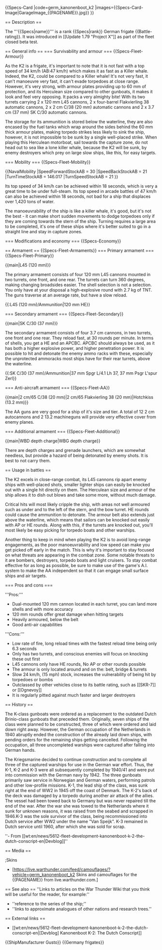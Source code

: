 {{Specs-Card
|code=germ_kanonenboot_k2
|images={{Specs-Card-Image|GarageImage_{{PAGENAME}}.jpg}}
}}

== Description ==
<!-- ''In the first part of the description, cover the history of the ship's creation and military application. In the second part, tell the reader about using this ship in the game. Add a screenshot: if a beginner player has a hard time remembering vehicles by name, a picture will help them identify the ship in question.'' -->
The '''{{Specs|name}}''' is a rank {{Specs|rank}} German frigate {{Battle-rating}}. It was introduced in [[Update 1.79 "Project X"]] as part of the fleet closed beta test.

== General info ==
=== Survivability and armour ===
{{Specs-Fleet-Armour}}
<!-- ''Talk about the vehicle's armour. Note the most well-defended and most vulnerable zones, e.g. the ammo magazine. Evaluate the composition of components and assemblies responsible for movement and manoeuvrability. Evaluate the survivability of the primary and secondary armaments separately. Don't forget to mention the size of the crew, which plays an important role in fleet mechanics. Save tips on preserving survivability for the "Usage in battles" section. If necessary, use a graphical template to show the most well-protected or most vulnerable points in the armour.'' -->

As the K2 is a frigate, it's important to note that it is not fast with a top speed of 34 km/h (AB:47 km/h) which makes it as fast as a Killer whale. Indeed, the K2, could be compared to a Killer whale!
It's not very fast, it can't manoeuvre very fast, it can't evade torpedoes at close range. However, it's very strong, with armour plates providing up to 60 mm of protection, and its Herculean size compared to other gunboats, it makes it look and feel very opposing. It packs a very almighty bite! With its two turrets carrying 2 x 120 mm L45 cannons, 2 x four-barrel Flakvierling 38 automatic cannons, 2 x 2 cm C/38 (20 mm) automatic cannons and 2 x 3.7 cm (37 mm) SK C/30 automatic cannons.

The storage for its ammunition is stored below the waterline, they are also encased by the fuel tanks which wrap around the sides behind the 60 mm thick armour plates, making torpedo strikes less likely to sink the ship, however, it is not impossible to be sunk by a single well-placed strike.
When playing this Herculean motorboat, sail towards the capture zone, do not head out to sea like a lone killer whale, because the K2 will be sunk, by enemy destroyers which prey on large slow ships, like this, for easy targets.

=== Mobility ===
{{Specs-Fleet-Mobility}}
<!-- ''Write about the ship's mobility. Evaluate its power and manoeuvrability, rudder rerouting speed, stopping speed at full tilt, with its maximum forward and reverse speed.'' -->

{{NavalMobility
|SpeedForwardStockAB = 30
|SpeedBackStockAB = 21
|TurnTimeStockAB = 146.017
|TurnSpeedStockAB = 21
}}

Its top speed of 34 km/h can be achieved within 18 seconds, which is very a great time to be under full-steam. Its top speed in arcade battles of 47 km/h can also be achieved within 18 seconds, not bad for a ship that displaces over 1,420 tons of water.

The manoeuvrability of the ship is like a killer whale, it's good, but it's not the best - it can make short sudden movements to dodge torpedoes only if they are coming towards the stern of the ship. Turning requires a large area to be completed, it's one of these ships where it's better suited to go in a straight line and stay in capture zones.

=== Modifications and economy ===
{{Specs-Economy}}

== Armament ==
{{Specs-Fleet-Armaments}}
=== Primary armament ===
{{Specs-Fleet-Primary}}
<!-- ''Provide information about the characteristics of the primary armament. Evaluate their efficacy in battle based on their reload speed, ballistics and the capacity of their shells. Add a link to the main article about the weapon: <code><nowiki>{{main|Weapon name (calibre)}}</nowiki></code>. Broadly describe the ammunition available for the primary armament, and provide recommendations on how to use it and which ammunition to choose.'' -->
{{main|L45 (120 mm)}}

The primary armament consists of four 120 mm L45 cannons mounted in two turrets, one front, and one rear. The turrets can turn 360 degrees, making changing broadsides easier. The shell selection is not a selection. You only have at your disposal a high-explosive round with 2.7 kg of TNT. The guns traverse at an average rate, but have a slow reload.

{{:L45 (120 mm)/Ammunition|120 mm HE}}

=== Secondary armament ===
{{Specs-Fleet-Secondary}}
<!-- ''Some ships are fitted with weapons of various calibres. Secondary armaments are defined as weapons chosen with the control <code>Select secondary weapon</code>. Evaluate the secondary armaments and give advice on how to use them. Describe the ammunition available for the secondary armament. Provide recommendations on how to use them and which ammunition to choose. Remember that any anti-air armament, even heavy calibre weapons, belong in the next section. If there is no secondary armament, remove this section.'' -->
{{main|SK C/30 (37 mm)}}

The secondary armament consists of four 3.7 cm cannons, in two turrets, one front and one rear. They reload fast, at 30 rounds per minute. In terms of shells, you get a HE and an APCBC. APCBC should always be used, as it has both a higher explosive power, and higher penetration power. It is possible to hit and detonate the enemy ammo racks with these, especially the unprotected ammoracks most ships have for their rear turrets, above the waterline.

{{:SK C/30 (37 mm)/Ammunition|37 mm Spgr L/4.1 Lh 37, 37 mm Psgr L'spur Zerl}}

=== Anti-aircraft armament ===
{{Specs-Fleet-AA}}
<!-- ''An important part of the ship's armament responsible for air defence. Anti-aircraft armament is defined by the weapon chosen with the control <code>Select anti-aircraft weapons</code>. Talk about the ship's anti-air cannons and machine guns, the number of guns and their positions, their effective range, and about their overall effectiveness – including against surface targets. If there are no anti-aircraft armaments, remove this section.'' -->
{{main|2 cm/65 C/38 (20 mm)|2 cm/65 Flakvierling 38 (20 mm)|Hotchkiss (13.2 mm)}}

The AA guns are very good for a ship of it's size and tier. A total of 12 2 cm autocannons and 2 13.2 machineguns will provide very effective cover from enemy planes.

=== Additional armament ===
{{Specs-Fleet-Additional}}
<!-- ''Describe the available additional armaments of the ship: depth charges, mines, torpedoes. Talk about their positions, available ammunition and launch features such as dead zones of torpedoes. If there is no additional armament, remove this section.'' -->
{{main|WBD depth charge|WBG depth charge}}

There are depth charges and grenade launchers, which are somewhat needless, but provide a hazard of being detonated by enemy shots. It is best to not carry them.

== Usage in battles ==
<!-- ''Describe the technique of using this ship, the characteristics of her use in a team and tips on strategy. Abstain from writing an entire guide – don't try to provide a single point of view, but give the reader food for thought. Talk about the most dangerous opponents for this vehicle and provide recommendations on fighting them. If necessary, note the specifics of playing with this vehicle in various modes (AB, RB, SB).'' -->

The K2 excels in close-range combat, its L45 cannons rip apart enemy ships with well-placed shots, smaller lighter ships can easily be knocked out with a single hit directly on them. The Herculean size and armour of the ship allows it to  dish out blows and take some more, without much damage.

Critical hits will most likely cripple the ship, with areas not well armoured such as under and to the left of the stern, and the bow turret. HE rounds could cause the ammunition to detonate. The armour belt also extends just above the waterline, which means that sailors can be knocked out easily with AP or HE rounds. Along with this, if the turrets are knocked out, you'll most likely be easy picking for torpedo boats and other warships.

Another thing to keep in mind when playing the K2 is to avoid long-range engagements, as the poor manoeuvrability and low speed can make you get picked off early in the match. This is why it's important to stay focused on what threats are appearing in the combat zone. Some notable threats to it are bombers, destroyers, torpedo boats and light cruisers. To stay combat effective for as long as possible, be sure to make use of the game's A.I. system to make the AA independent so that it can engage small surface ships and air targets.

=== Pros and cons ===
<!-- ''Summarise and briefly evaluate the vehicle in terms of its characteristics and combat effectiveness. Mark its pros and cons in the bulleted list. Try not to use more than 6 points for each of the characteristics. Avoid using categorical definitions such as "bad", "good" and the like - use substitutions with softer forms such as "inadequate" and "effective".'' -->

'''Pros:'''

* Dual-mounted 120 mm cannon located in each turret, you can land more shells and with more accuracy
* 120 mm rounds offer great damage when hitting targets
* Heavily armoured, below the belt
* Good anti-air capabilities

'''Cons:'''

* Low rate of fire, long reload times with the fastest reload time being only 6.3 seconds
* Only has two turrets, and conscious enemies will focus on knocking these out first
* L45 cannons only have HE rounds, No AP or other rounds possible
* The armour is only located around and on the: belt, bridge & turrets
* Slow 24 km/h, (15 mph) stock, increases the vulnerability of being hit by torpedoes or bombs
* Outclassed by other vehicles close to its battle rating, such as [[SKR-7]] or [[Ognevoy]]
* It is regularly pitted against much faster and larger destroyers

== History ==
<!-- ''Describe the history of the creation and combat usage of the ship in more detail than in the introduction. If the historical reference turns out to be too long, take it to a separate article, taking a link to the article about the ship and adding a block "/History" (example: <nowiki>https://wiki.warthunder.com/(Ship-name)/History</nowiki>) and add a link to it here using the <code>main</code> template. Be sure to reference text and sources by using <code><nowiki><ref></ref></nowiki></code>, as well as adding them at the end of the article with <code><nowiki><references /></nowiki></code>. This section may also include the ship's dev blog entry (if applicable) and the in-game encyclopedia description (under <code><nowiki>=== In-game description ===</nowiki></code>, also if applicable).'' -->
The K-class gunboats were ordered as a replacement to the outdated Dutch Brinio-class gunboats that preceded them. Originally, seven ships of the class were planned to be constructed, three of which were ordered and laid down right away. However, the German occupation of the Netherlands in 1940 abruptly ended the construction of the already laid down ships, with pending orders for the remaining ships getting cancelled. Following the occupation, all three uncompleted warships were captured after falling into German hands.

The Kriegsmarine decided to continue construction and to complete all three of the captured warships for use in the German war effort. Thus, the K-1, K-2 and K-3 were all subsequently completed by 1940/41 and were put into commission with the German navy by 1942. The three gunboats primarily saw service in Norwegian and German waters, performing patrols and other low-profile missions. K-1, the lead ship of the class, was sunk right at the end of WW2 in 1945 off the coast of Denmark. The К-2's back of the deck was damaged by a torpedo during another air attack of the allies. The vessel had been towed back to Germany but was never repaired till the end of the war. After the war she was towed to the Netherlands where it sunk for unknown reasons, it was raised from the seabed and scrapped in 1946.K-3 was the sole survivor of the class, being recommissioned into Dutch service after WW2 under the name "Van Speijk". K-3 remained in Dutch service until 1960, after which she was sold for scrap.

''- From [[wt:en/news/5612-fleet-development-kanonenboot-k-2-the-dutch-conscript-en|Devblog]]''

== Media ==
<!-- ''Excellent additions to the article would be video guides, screenshots from the game, and photos.'' -->

;Skins

* [https://live.warthunder.com/feed/camouflages/?vehicle=germ_kanonenboot_k2 Skins and camouflages for the {{PAGENAME}} from live.warthunder.com.]

== See also ==
''Links to articles on the War Thunder Wiki that you think will be useful for the reader, for example:''

* ''reference to the series of the ship;''
* ''links to approximate analogues of other nations and research trees.''

== External links ==
<!-- ''Paste links to sources and external resources, such as:''
* ''topic on the official game forum;''
* ''other literature.'' -->

* [[wt:en/news/5612-fleet-development-kanonenboot-k-2-the-dutch-conscript-en|[Devblog] Kanonenboot K-2: The Dutch Conscript]]

{{ShipManufacturer Gusto}}
{{Germany frigates}}